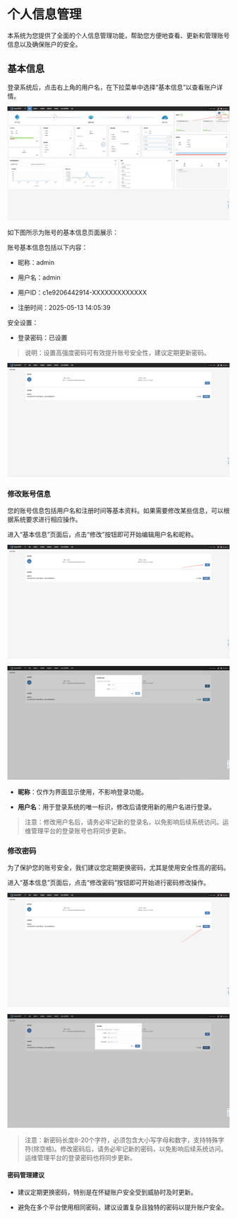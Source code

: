 # 个人信息管理
本系统为您提供了全面的个人信息管理功能，帮助您方便地查看、更新和管理账号信息以及确保账户的安全。

## **基本信息**

登录系统后，点击右上角的用户名，在下拉菜单中选择“基本信息”以查看账户详情。

![](./images/profile-1.png)

如下图所示为账号的基本信息页面展示：

账号基本信息包括以下内容：

* 昵称：admin

* 用户名：admin

* 用户ID：c1e9206442914-XXXXXXXXXXXXX

* 注册时间：2025-05-13 14:05:39

安全设置：

* 登录密码：已设置

> 说明：设置高强度密码可有效提升账号安全性，建议定期更新密码。

![](./images/profile-2.png)

### **修改账号信息**

您的账号信息包括用户名和注册时间等基本资料。如果需要修改某些信息，可以根据系统要求进行相应操作。

进入“基本信息”页面后，点击“修改”按钮即可开始编辑用户名和昵称。

![](./images/profile-3.png)

![](./images/profile-4.png)

* **昵称**：仅作为界面显示使用，不影响登录功能。

* **用户名**：用于登录系统的唯一标识，修改后请使用新的用户名进行登录。

> 注意：修改用户名后，请务必牢记新的登录名，以免影响后续系统访问。运维管理平台的登录账号也将同步更新。

### **修改密码**

为了保护您的账号安全，我们建议您定期更换密码，尤其是使用安全性高的密码。

进入“基本信息”页面后，点击“修改密码”按钮即可开始进行密码修改操作。

![](./images/profile-5.png)

![](./images/profile-6.png)

> 注意：新密码长度8-20个字符，必须包含大小写字母和数字，支持特殊字符(除空格)。修改密码后，请务必牢记新的密码，以免影响后续系统访问。运维管理平台的登录密码也将同步更新。
#### **密码管理建议**

* 建议定期更换密码，特别是在怀疑账户安全受到威胁时及时更新。

* 避免在多个平台使用相同密码，建议设置复杂且独特的密码以提升账户安全。

